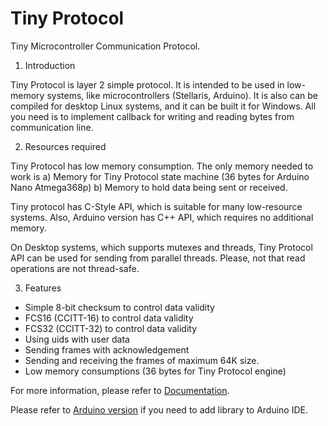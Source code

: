 # Tiny Protocol

Tiny Microcontroller Communication Protocol.

1. Introduction

Tiny Protocol is layer 2 simple protocol. It is intended to be used in low-memory systems,
like microcontrollers (Stellaris, Arduino). It is also can be compiled
for desktop Linux systems, and it can be built it for
Windows. All you need is to implement callback for writing and
reading bytes from communication line.

2. Resources required

Tiny Protocol has low memory consumption. The only memory needed to work is
a) Memory for Tiny Protocol state machine (36 bytes for Arduino Nano Atmega368p)
b) Memory to hold data being sent or received.

Tiny protocol has C-Style API, which is suitable for many low-resource systems.
Also, Arduino version has C++ API, which requires no additional memory.

On Desktop systems, which supports mutexes and threads, Tiny Protocol API can be used
for sending from parallel threads. Please, not that read operations are not thread-safe.

3. Features

 * Simple 8-bit checksum to control data validity
 * FCS16 (CCITT-16) to control data validity
 * FCS32 (CCITT-32) to control data validity
 * Using uids with user data
 * Sending frames with acknowledgement
 * Sending and receiving the frames of maximum 64K size.
 * Low memory consumptions (36 bytes for Tiny Protocol engine)

For more information, please refer to [Documentation](http://lexus2k.github.io/tinyproto).

Please refer to [Arduino version](https://github.com/lexus2k/arduino-protocol) if you need to add library to Arduino IDE.
